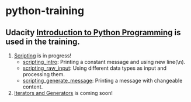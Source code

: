 # python-training  
## Udacity [Introduction to Python Programming](https://classroom.udacity.com/courses/ud1110) is used in the training.  
1) [Scripting](https://classroom.udacity.com/courses/ud1110/lessons/01465444-9f86-4b97-b1c5-2365ab00749b/concepts/14e5c73b-a4c2-4bc3-8f1d-af3e2a7a36e4) is in progress!
    - [scripting_intro](https://github.com/gamzekecibas/python-training/blob/main/scripting/scripting_intro.ipynb): Printing a constant message and using new line(\n).
    - [scripting_raw_input](https://github.com/gamzekecibas/python-training/blob/main/scripting/scripting_raw_input.ipynb): Using different data types as input and processing them.
    - [scripting_generate_message](https://github.com/gamzekecibas/python-training/blob/main/scripting/scripting_generate_message.ipynb): Printing a message with changeable content.  
2) [Iterators and Generators](https://classroom.udacity.com/courses/ud1110/lessons/bbacebc6-406a-4dc5-83f6-ef7ba3371da6/concepts/bb7e01c7-1d14-43cf-95da-a8eed788ff7e#) is coming soon!  
